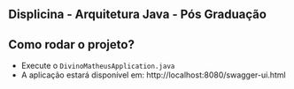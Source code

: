 ## Displicina - Arquitetura Java - Pós Graduação


## Como rodar o projeto?
- Execute o `DivinoMatheusApplication.java`
- A aplicação estará disponível em: http://localhost:8080/swagger-ui.html

